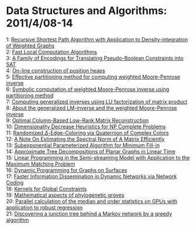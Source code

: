 # Data Structures and Algorithms: 2011/4/08-14  
1: [Recursive Shortest Path Algorithm with Application to  Density-integration of Weighted Graphs](https://doi.org/10.48550/arXiv.1104.1355)  
2: [Fast Local Computation Algorithms](https://doi.org/10.48550/arXiv.1104.1377)  
3: [A Family of Encodings for Translating Pseudo-Boolean Constraints into  SAT](https://doi.org/10.48550/arXiv.1104.1479)  
4: [On-line construction of position heaps](https://doi.org/10.48550/arXiv.1104.1601)  
5: [Effective partitioning method for computing weighted Moore-Penrose  inverse](https://doi.org/10.48550/arXiv.1104.1690)  
6: [Symbolic computation of weighted Moore-Penrose inverse using  partitioning method](https://doi.org/10.48550/arXiv.1104.1696)  
7: [Computing generalized inverses using LU factorization of matrix product](https://doi.org/10.48550/arXiv.1104.1697)  
8: [About the generalized LM-inverse and the weighted Moore-Penrose inverse](https://doi.org/10.48550/arXiv.1104.1698)  
9: [Optimal Column-Based Low-Rank Matrix Reconstruction](https://doi.org/10.48550/arXiv.1104.1732)  
10: [Dimensionality Decrease Heuristics for NP Complete Problems](https://doi.org/10.48550/arXiv.1104.1822)  
11: [Randomized $\Delta$-Edge-Coloring via Quaternion of Complex Colors](https://doi.org/10.48550/arXiv.1104.1852)  
12: [A Note On Estimating the Spectral Norm of A Matrix Efficiently](https://doi.org/10.48550/arXiv.1104.2076)  
13: [Subexponential Parameterized Algorithm for Minimum Fill-in](https://doi.org/10.48550/arXiv.1104.2230)  
14: [Approximate Tree Decompositions of Planar Graphs in Linear Time](https://doi.org/10.48550/arXiv.1104.2275)  
15: [Linear Programming in the Semi-streaming Model with Application to the  Maximum Matching Problem](https://doi.org/10.48550/arXiv.1104.2315)  
16: [Dynamic Programming for Graphs on Surfaces](https://doi.org/10.48550/arXiv.1104.2486)  
17: [Faster Information Dissemination in Dynamic Networks via Network Coding](https://doi.org/10.48550/arXiv.1104.2527)  
18: [Kernels for Global Constraints](https://doi.org/10.48550/arXiv.1104.2541)  
19: [Mathematical aspects of phylogenetic groves](https://doi.org/10.48550/arXiv.1104.2562)  
20: [Parallel calculation of the median and order statistics on GPUs with  application to robust regression](https://doi.org/10.48550/arXiv.1104.2732)  
21: [Discovering a junction tree behind a Markov network by a greedy  algorithm](https://doi.org/10.48550/arXiv.1104.2762)  